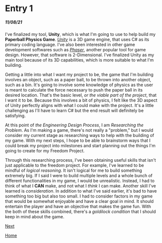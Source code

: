 # Entry 1
##### 11/08/21

I've finalized my tool, **Unity**, which is what I'm going to use to help build my **Paperball Physics Game**. *[Unity](https://unity.com/)* is a 3D game engine, that uses C# as its primary coding language. I've also been interested in other game development softwares such as *[Phaser](https://phaser.io/)*, another popular tool for game design. However, that software is 2-Dimensional. I've finalized Unity as my main tool because of its 3D capabilities, which is more suitable to what I'm building. 

Getting a little into what I want my project to be, the game that I'm building involves an object, such as a paper ball, to be thrown into another object, such as a bin. It's going to involve some knowledge of physics as the user is meant to calculate the force necessary to push the paper ball in its desired location. That's the basic level, _or the viable part of the project_, that I want it to be. Because this involves a bit of physics, I felt like the 3D aspect of Unity perfectly aligns with what I could make with the project. It's a little challenging as I'll have to learn C# but the end result will definitely be satisfying.


At this point of _the Engineering Design Process_, I am *Researching the Problem*. As I'm making a game, there's not really a "problem," but I would consider my current stage as researching ways to help with the building of my game. With my next steps, I hope to be able to brainstorm ways that I could break my project into milestones and start planning out the things I'm going to create for my Freedom Project.

Through this researching process, I've been obtaining useful skills that isn't just applicable to the freedom project. For example, I've learned to be mindful of *logical reasoning*. It isn't logical for me to build something extremely big. If I said I were to build multiple levels and a whole bunch of different functionalities in my game, I would be unrealistic. Instead, I had to think of what I __CAN__ make, and not what I *think* I can make. Another skill I've learned is *consideration*. In addition to what I've said earlier, it's bad to have something too big but also too small. I had to consider factors in my game that would be somewhat enjoyable and have a clear goal in mind. It should entertain the player and have an objective that makes the game fun. With the both of these skills combined, there's a *goldilock condition* that I should keep in mind about the game.

[Next](entry02.md)

[Home](../README.md)